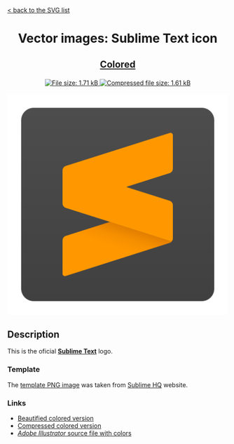 [&lt; back to the SVG list](../ "SVG list")

<h1><p align="center">Vector images: Sublime Text icon</p></h1>

<h2><p align="center"><a href="Sublime Text.colored.svg" title="View & Download Sublime Text colored icon">Colored</a></p></h2>
<div class="badges" align="center">
	<a href="Sublime Text.colored.svg" target="_blank" title="File size">
		<img alt="File size: 1.71 kB" src="https://img.shields.io/static/v1?cacheSeconds=10800&style=flat&label=File%20size&message=1.71%20kB&color=0aa">
	</a>
	<a href="./src/Sublime Text.colored.min.svg" target="_blank" title="File size">
		<img alt="Compressed file size: 1.61 kB" src="https://img.shields.io/static/v1?cacheSeconds=10800&style=flat&label=Compressed&message=1.61%20kB&color=bb0">
	</a>
</div>
<div>
	<br>
	<img src="Sublime Text.colored.svg" alt="***There should be an image here***" title="Sublime Text colored icon">
	<br>
</div>

## Description

This is the oficial **[Sublime Text](https://www.sublimetext.com "Visit sublimetext.com")** logo.

### Template

The [template PNG image](https://www.sublimehq.com/images/sublime_text.png "See template PNG file") was taken from [Sublime HQ](https://www.sublimehq.com "Visit sublimehq.com") website.

### Links

-   [Beautified colored version](Sublime%20Text.colored.svg "Download beautified colored SVG")
-   [Compressed colored version](./src/Sublime%20Text.colored.min.svg "Download compressed colored SVG")
-   [*Adobe Illustrator* source file with colors](./src/Sublime%20Text.colored.ai "Download Adobe Illustrator (.ai) source file with colors")